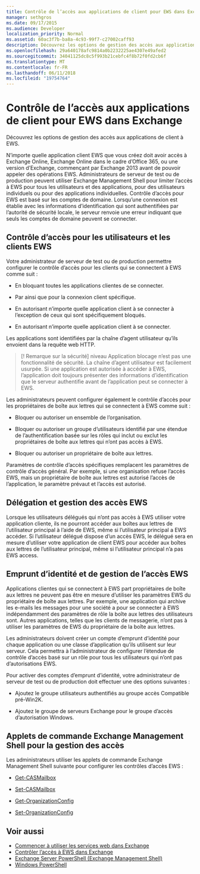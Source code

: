 ```yaml
---
title: Contrôle de l’accès aux applications de client pour EWS dans Exchange
manager: sethgros
ms.date: 09/17/2015
ms.audience: Developer
localization_priority: Normal
ms.assetid: 60ac3f7b-ba8a-4c93-99f7-c27002caff93
description: Découvrez les options de gestion des accès aux applications de client à EWS.
ms.openlocfilehash: 29a640178afc9814a0b2232225ae4307e49afed2
ms.sourcegitcommit: 34041125dc8c5f993b21cebfc4f8b72f0fd2cb6f
ms.translationtype: MT
ms.contentlocale: fr-FR
ms.lasthandoff: 06/11/2018
ms.locfileid: "19754764"
---
```

# <a name="controlling-client-application-access-to-ews-in-exchange"></a>Contrôle de l’accès aux applications de client pour EWS dans Exchange

Découvrez les options de gestion des accès aux applications de client à EWS.
  
N’importe quelle application client EWS que vous créez doit avoir accès à Exchange Online, Exchange Online dans le cadre d’Office 365, ou une version d’Exchange, commençant par Exchange 2013 avant de pouvoir appeler des opérations EWS. Administrateurs de serveur de test ou de production peuvent utiliser Exchange Management Shell pour limiter l’accès à EWS pour tous les utilisateurs et des applications, pour des utilisateurs individuels ou pour des applications individuelles. Contrôle d’accès pour EWS est basé sur les comptes de domaine. Lorsqu’une connexion est établie avec les informations d’identification qui sont authentifiées par l’autorité de sécurité locale, le serveur renvoie une erreur indiquant que seuls les comptes de domaine peuvent se connecter. 
  
## <a name="access-control-for-ews-clients-and-users"></a>Contrôle d’accès pour les utilisateurs et les clients EWS
<a name="bk_configure"> </a>

Votre administrateur de serveur de test ou de production permettre configurer le contrôle d’accès pour les clients qui se connectent à EWS comme suit : 
  
- En bloquant toutes les applications clientes de se connecter.
    
- Par ainsi que pour la connexion client spécifique.
    
- En autorisant n’importe quelle application client à se connecter à l’exception de ceux qui sont spécifiquement bloqués.
    
- En autorisant n’importe quelle application client à se connecter.
    
Les applications sont identifiées par la chaîne d’agent utilisateur qu’ils envoient dans la requête web HTTP.
  
> [! Remarque sur la sécurité] niveau Application blocage n’est pas une fonctionnalité de sécurité. La chaîne d’agent utilisateur est facilement usurpée. Si une application est autorisée à accéder à EWS, l’application doit toujours présenter des informations d’identification que le serveur authentifie avant de l’application peut se connecter à EWS. 
  
Les administrateurs peuvent configurer également le contrôle d’accès pour les propriétaires de boîte aux lettres qui se connectent à EWS comme suit : 
  
- Bloquer ou autoriser un ensemble de l’organisation.
    
- Bloquer ou autoriser un groupe d’utilisateurs identifié par une étendue de l’authentification basée sur les rôles qui inclut ou exclut les propriétaires de boîte aux lettres qui n’ont pas accès à EWS.
    
- Bloquer ou autoriser un propriétaire de boîte aux lettres.
    
Paramètres de contrôle d’accès spécifiques remplacent les paramètres de contrôle d’accès général. Par exemple, si une organisation refuse l’accès EWS, mais un propriétaire de boîte aux lettres est autorisé l’accès de l’application, le paramètre prévaut et l’accès est autorisé. 
  
## <a name="delegation-and-ews-access-management"></a>Délégation et gestion des accès EWS
<a name="bk_delegation"> </a>

Lorsque les utilisateurs délégués qui n’ont pas accès à EWS utiliser votre application cliente, ils ne pourront accéder aux boîtes aux lettres de l’utilisateur principal à l’aide de EWS, même si l’utilisateur principal a EWS accéder. Si l’utilisateur délégué dispose d’un accès EWS, le délégué sera en mesure d’utiliser votre application de client EWS pour accéder aux boîtes aux lettres de l’utilisateur principal, même si l’utilisateur principal n’a pas EWS access. 
  
## <a name="impersonation-and-ews-access-management"></a>Emprunt d’identité et de gestion de l’accès EWS
<a name="bk_impersonation"> </a>

Applications clientes qui se connectent à EWS part propriétaires de boîte aux lettres ne peuvent pas être en mesure d’utiliser les paramètres EWS du propriétaire de boîte aux lettres. Par exemple, une application qui archive les e-mails les messages pour une société a pour se connecter à EWS indépendamment des paramètres de rôle la boîte aux lettres des utilisateurs sont. Autres applications, telles que les clients de messagerie, n’ont pas à utiliser les paramètres de EWS du propriétaire de la boîte aux lettres. 
  
Les administrateurs doivent créer un compte d’emprunt d’identité pour chaque application ou une classe d’application qu’ils utilisent sur leur serveur. Cela permettra à l’administrateur de configurer l’étendue de contrôle d’accès basé sur un rôle pour tous les utilisateurs qui n’ont pas d’autorisations EWS. 
  
Pour activer des comptes d’emprunt d’identité, votre administrateur de serveur de test ou de production doit effectuer une des options suivantes : 
  
- Ajoutez le groupe utilisateurs authentifiés au groupe accès Compatible pré-Win2K. 
    
- Ajoutez le groupe de serveurs Exchange pour le groupe d’accès d’autorisation Windows. 
    
## <a name="exchange-management-shell-cmdlets-for-access-management"></a>Applets de commande Exchange Management Shell pour la gestion des accès
<a name="bk_cmdlets"> </a>

Les administrateurs utiliser les applets de commande Exchange Management Shell suivante pour configurer les contrôles d’accès EWS : 
  
- [Get-CASMailbox](http://technet.microsoft.com/en-us/library/bb124754.aspx)
    
- [Set-CASMailbox](http://technet.microsoft.com/en-us/library/bb125264.aspx)
    
- [Get-OrganizationConfig](http://technet.microsoft.com/en-us/library/aa997571.aspx)
    
- [Set-OrganizationConfig](http://technet.microsoft.com/en-us/library/aa997443.aspx)
    
## <a name="see-also"></a>Voir aussi

- [Commencer à utiliser les services web dans Exchange](start-using-web-services-in-exchange.md)  
- [Contrôler l’accès à EWS dans Exchange](how-to-control-access-to-ews-in-exchange.md)
- [Exchange Server PowerShell (Exchange Management Shell)](https://docs.microsoft.com/en-us/powershell/exchange/exchange-server/exchange-management-shell?view=exchange-ps)
- [Windows PowerShell](http://msdn.microsoft.com/en-us/library/dd835506%28v=vs.85%29.aspx)
    

